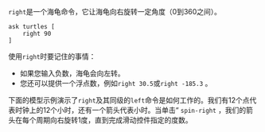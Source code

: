 ﻿`right`是一个海龟命令，它让海龟向右旋转一定角度（0到360之间）。



```
ask turtles [
	right 90
]
```


使用`right`时要记住的事情：

- 如果您输入负数，海龟会向左转。
- 您还可以提供一个浮点数，例如`right 30.5`或`right -185.3` 。


下面的模型示例演示了`right`及其同级的`left`命令是如何工作的。我们有12个点代表时钟上的12个小时，还有一个箭头代表小时。当单击“ `spin-right` ，我们的箭头在每个周期向右旋转1度，直到完成滑动控件指定的度数。
